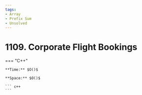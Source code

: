 ```yaml
---
tags:
- Array
- Prefix Sum
- Unsolved
---
```



# 1109. Corporate Flight Bookings

=== "C++"

    **Time:** $O()$

    **Space:** $O()$

    ``` c++
    ```